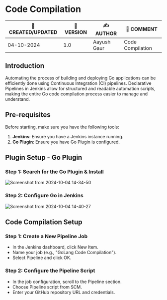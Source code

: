 # Code Compilation

| 📅 CREATED/UPDATED | 📌 VERSION | ✍️ AUTHOR    | 📝 COMMENT                     |
|--------------------|------------|--------------|--------------------------------|
| 04-10-2024         | 1.0      | Aayush Gaur  | Code Compilation            |


## Introduction
Automating the process of building and deploying Go applications can be efficiently done using Continuous Integration (CI) pipelines. Declarative Pipelines in Jenkins allow for structured and readable automation scripts, making the entire Go code compilation process easier to manage and understand.

## Pre-requisites
Before starting, make sure you have the following tools:
1. **Jenkins**: Ensure you have a Jenkins instance running.
2. **Go Plugin**: Ensure you have Go Plugin is configured.

## Plugin Setup - Go Plugin
### Step 1: Search for the Go Plugin & Install
![Screenshot from 2024-10-04 14-34-50](https://github.com/user-attachments/assets/8d0375aa-0c41-45a5-b3a8-6ced03e1943b)

### Step 2: Configure Go in Jenkins
![Screenshot from 2024-10-04 14-40-27](https://github.com/user-attachments/assets/03a80c25-3980-4baa-9e32-08ff4bf7d092)

## Code Compilation Setup

### Step 1: Create a New Pipeline Job
- In the Jenkins dashboard, click New Item.
- Name your job (e.g., "GoLang Code Compilation").
- Select Pipeline and click OK.

### Step 2: Configure the Pipeline Script
- In the job configuration, scroll to the Pipeline section.
- Choose Pipeline script from SCM.
- Enter your GitHub repository URL and credentials.


